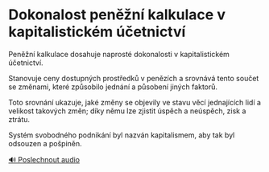 # Dokonalost peněžní kalkulace v kapitalistickém účetnictví

<speak>
<prosody rate="95%" volume="medium">
<emphasis level="strong">Peněžní kalkulace dosahuje naprosté dokonalosti v kapitalistickém účetnictví.</emphasis>

<break time="300ms"/>

<emphasis level="moderate">Stanovuje ceny dostupných prostředků v penězích a srovnává tento součet se změnami,</emphasis> <break time="200ms"/> <emphasis level="moderate">které způsobilo jednání a působení jiných faktorů.</emphasis>

<break time="300ms"/>

<emphasis level="strong">Toto srovnání ukazuje, jaké změny se objevily ve stavu věcí jednajících lidí a velikost takových změn;</emphasis> <break time="200ms"/> <emphasis level="moderate">díky němu lze zjistit úspěch a neúspěch, zisk a ztrátu.</emphasis>

<break time="300ms"/>

<emphasis level="strong">Systém svobodného podnikání byl nazván kapitalismem, aby tak byl odsouzen a pošpiněn.</emphasis>
</prosody>
</speak>

[🔊 Poslechnout audio](/data/7-paragraphs/audio/chapter_46/para_004-Penn-kalkulace-dosahuje-naprost-dokonalosti-v.mp3) 